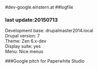 #dev-google.einstern.at
##logfile
### last update:20150713

Development base: drupalmaster2014.local  
Drupal version: 7  
Theme: Zen 6.x-dev  
Display suite: yes  
Menu: Nice menus  

###Google pitch for Paperwhite Studio

